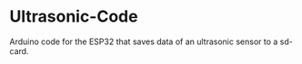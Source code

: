 # Ultrasonic-Code

Arduino code for the ESP32 that saves data of an ultrasonic sensor to a sd-card.
